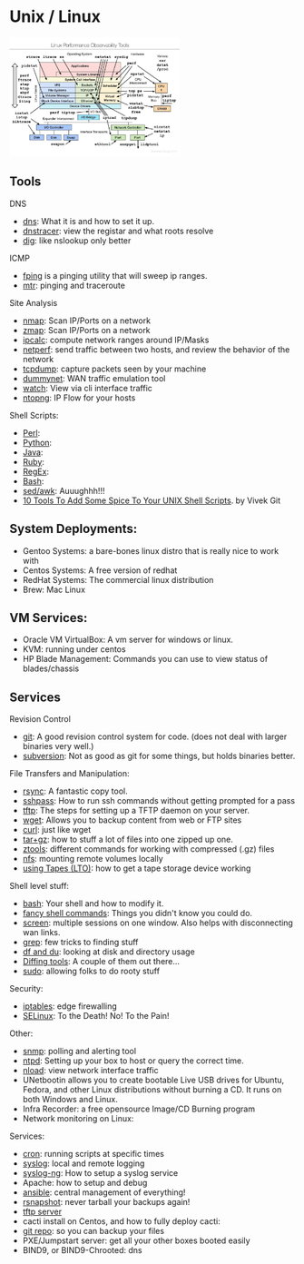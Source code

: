 # Unix / Linux




[<img src="img/linux-tools.jpeg" width="300">](img/linux-tools.jpeg)

## Tools 
DNS
- [dns](dns/README.md): What it is and how to set it up.
- [dnstracer](): view the registar and what roots resolve
- [dig](): like nslookup only better

ICMP
- [fping](fping.md) is a pinging utility that will sweep ip ranges.
- [mtr](http://www.bitwizard.nl/mtr/): pinging and traceroute

Site Analysis
- [nmap](): Scan IP/Ports on a network
- [zmap](): Scan IP/Ports on a network 
- [ipcalc](): compute network ranges around IP/Masks
- [netperf](): send traffic between two hosts, and review the behavior of the network
- [tcpdump](): capture packets seen by your machine
- [dummynet](): WAN traffic emulation tool
- [watch](): View via cli interface traffic
- [ntopng](): IP Flow for your hosts

Shell Scripts: 
- [Perl](../../perl/README.md): 
- [Python](../../python/README.md): 
- [Java](../../Java/README.md):
- [Ruby](../../Ruby/README.md): 
- [RegEx](../../Other/regexp.md): 
- [Bash](bash/README.md): 
- [sed/awk](sedawk.md): Auuughhh!!!
- [10 Tools To Add Some Spice To Your UNIX Shell Scripts](http://www.cyberciti.biz/tips/spice-up-your-unix-linux-shell-scripts.html).  by Vivek Git

## System Deployments:
- Gentoo Systems: a bare-bones linux distro that is really nice to work with
- Centos Systems: A free version of redhat
- RedHat Systems: The commercial linux distribution
- Brew: Mac Linux

## VM Services:
- Oracle VM VirtualBox: A vm server for windows or linux.
- KVM: running under centos
- HP Blade Management: Commands you can use to view status of blades/chassis

## Services

Revision Control
- [git](): A good revision control system for code.  (does not deal with larger binaries very well.) 
- [subversion](): Not as good as git for some things, but holds binaries better. 

File Transfers and Manipulation: 
- [rsync](rsync.md): A fantastic copy tool.
- [sshpass](sshpass.md): How to run ssh commands without getting prompted for a pass
- [tftp](tftp.md): The steps for setting up a TFTP daemon on your server.
- [wget](wget.md): Allows you to backup content from web or FTP sites
- [curl](curl.md): just like wget
- [tar+gz](targz.md): how to stuff a lot of files into one zipped up one.  
- [ztools](ztools.md): different commands for working with compressed (.gz) files
- [nfs](nfs.md): mounting remote volumes locally
- [using Tapes (LTO)](using-tapes-lto.md): how to get a tape storage device working

Shell level stuff: 
- [bash](bash/README.md): Your shell and how to modify it. 
- [fancy shell commands](http://www.commandlinefu.com/commands/browse/sort-by-votes): Things you didn't know you could do.
- [screen](screen.md): multiple sessions on one window.  Also helps with disconnecting wan links.
- [grep](grep.md): few tricks to finding stuff
- [df and du](du-and-df.md): looking at disk and directory usage
- [Diffing tools](diffing-tools.md): A couple of them out there...
- [sudo](sudo.md): allowing folks to do rooty stuff

Security: 
- [iptables](): edge firewalling
- [SELinux](): To the Death!  No! To the Pain!

Other: 
- [snmp](snmp.md): polling and alerting tool
- [ntpd](ntpd.md): Setting up your box to host or query the correct time.  
- [nload](nload.md): view network interface traffic
- UNetbootin allows you to create bootable Live USB drives for Ubuntu, Fedora, and other Linux distributions without burning a CD. It runs on both Windows and Linux.
- Infra Recorder: a free opensource Image/CD Burning program
- Network monitoring on Linux: 

Services: 
- [cron](): running scripts at specific times
- [syslog](): local and remote logging
- [syslog-ng](): How to setup a syslog service
- Apache: how to setup and debug
- [ansible](): central management of everything!
- [rsnapshot](): never tarball your backups again!
- [tftp server]()
- cacti install on Centos, and how to fully deploy cacti:
- [git repo](): so you can backup your files
- PXE/Jumpstart server: get all your other boxes booted easily
- BIND9, or BIND9-Chrooted: dns
